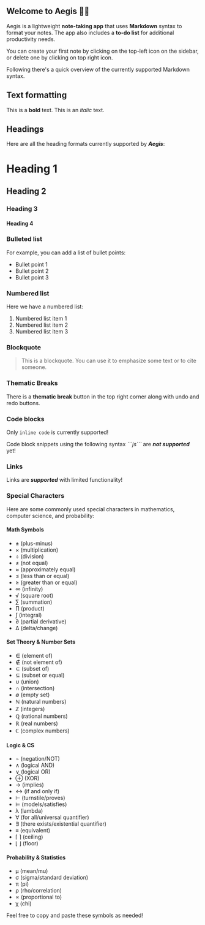 ## Welcome to Aegis 👋🏻

Aegis is a lightweight **note-taking app** that uses **Markdown** syntax to format your notes. The app also includes a **to-do list** for additional productivity needs.

You can create your first note by clicking on the top-left icon on the sidebar, or delete one by clicking on top right icon.

Following there's a quick overview of the currently supported Markdown syntax.

## Text formatting

This is a **bold** text.
This is an _italic_ text.

## Headings

Here are all the heading formats currently supported by **_Aegis_**:

# Heading 1

## Heading 2

### Heading 3

#### Heading 4

### Bulleted list

For example, you can add a list of bullet points:

- Bullet point 1
- Bullet point 2
- Bullet point 3

### Numbered list

Here we have a numbered list:

1. Numbered list item 1
2. Numbered list item 2
3. Numbered list item 3

### Blockquote

> This is a blockquote. You can use it to emphasize some text or to cite someone.

### Thematic Breaks

There is a **thematic break** button in the top right corner along with undo and redo buttons.

### Code blocks

Only `inline code` is currently supported!

Code block snippets using the following syntax _\`\`\`js\`\`\`_ are **_not supported_** yet!

### Links

Links are **_supported_** with limited functionality!



### Special Characters

Here are some commonly used special characters in mathematics, computer science, and probability:

#### Math Symbols
- ± (plus-minus)
- × (multiplication)
- ÷ (division)
- ≠ (not equal)
- ≈ (approximately equal)
- ≤ (less than or equal)
- ≥ (greater than or equal)
- ∞ (infinity)
- √ (square root)
- ∑ (summation)
- ∏ (product)
- ∫ (integral)
- ∂ (partial derivative)
- ∆ (delta/change)

#### Set Theory & Number Sets
- ∈ (element of)
- ∉ (not element of)
- ⊂ (subset of)
- ⊆ (subset or equal)
- ∪ (union)
- ∩ (intersection)
- ∅ (empty set)
- ℕ (natural numbers)
- ℤ (integers)
- ℚ (rational numbers)
- ℝ (real numbers)
- ℂ (complex numbers)

#### Logic & CS
- ¬ (negation/NOT)
- ∧ (logical AND)
- ∨ (logical OR)
- ⊕ (XOR)
- → (implies)
- ↔ (if and only if)
- ⊢ (turnstile/proves)
- ⊨ (models/satisfies)
- λ (lambda)
- ∀ (for all/universal quantifier)
- ∃ (there exists/existential quantifier)
- ≡ (equivalent)
- ⌈ ⌉ (ceiling)
- ⌊ ⌋ (floor)

#### Probability & Statistics
- μ (mean/mu)
- σ (sigma/standard deviation)
- π (pi)
- ρ (rho/correlation)
- ∝ (proportional to)
- χ (chi)

Feel free to copy and paste these symbols as needed!

